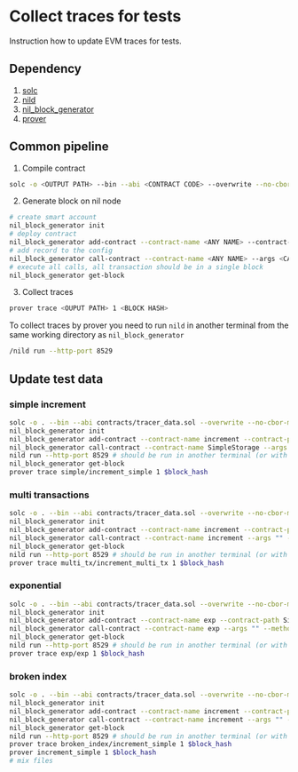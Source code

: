 # Collect traces for tests
Instruction how to update EVM traces for tests.

## Dependency
1. [solc](https://github.com/ethereum/solidity)
2. [nild](https://github.com/NilFoundation/nil)
3. [nil_block_generator](https://github.com/NilFoundation/nil)
4. [prover](https://github.com/NilFoundation/nil)

## Common pipeline
1. Compile contract
```bash
solc -o <OUTPUT PATH> --bin --abi <CONTRACT CODE> --overwrite --no-cbor-metadata --metadata-hash none
```
2. Generate block on nil node
```bash
# create smart account
nil_block_generator init
# deploy contract
nil_block_generator add-contract --contract-name <ANY NAME> --contract-path <COMPILED CONTRACT>
# add record to the config
nil_block_generator call-contract --contract-name <ANY NAME> --args <CALL ARGS> --method <CONTRACT METHOD> --count <MUN CALLs>
# execute all calls, all transaction should be in a single block
nil_block_generator get-block
```
3. Collect traces
```bash
prover trace <OUPUT PATH> 1 <BLOCK HASH>
```
To collect traces by prover you need to run `nild` in another terminal from the same working directory as `nil_block_generator`
```bash
/nild run --http-port 8529
```

## Update test data

### simple increment
```bash
solc -o . --bin --abi contracts/tracer_data.sol --overwrite --no-cbor-metadata --metadata-hash none
nil_block_generator init
nil_block_generator add-contract --contract-name increment --contract-path SimpleStorage
nil_block_generator call-contract --contract-name SimpleStorage --args "" --method increment --count 1
nild run --http-port 8529 # should be run in another terminal (or with &) and stopped after collecting the traces with prover
nil_block_generator get-block
prover trace simple/increment_simple 1 $block_hash
```

### multi transactions
```bash
solc -o . --bin --abi contracts/tracer_data.sol --overwrite --no-cbor-metadata --metadata-hash none
nil_block_generator init
nil_block_generator add-contract --contract-name increment --contract-path SimpleStorage
nil_block_generator call-contract --contract-name increment --args "" --method increment --count 2
nil_block_generator get-block
nild run --http-port 8529 # should be run in another terminal (or with &) and stopped after collecting the traces with prover
prover trace multi_tx/increment_multi_tx 1 $block_hash
```

### exponential
```bash
solc -o . --bin --abi contracts/tracer_data.sol --overwrite --no-cbor-metadata --metadata-hash none
nil_block_generator init
nil_block_generator add-contract --contract-name exp --contract-path SimpleStorage
nil_block_generator call-contract --contract-name exp --args "" --method exponentiate --count 1
nil_block_generator get-block
nild run --http-port 8529 # should be run in another terminal (or with &) and stopped after collecting the traces with prover
prover trace exp/exp 1 $block_hash
```

### broken index
```bash
solc -o . --bin --abi contracts/tracer_data.sol --overwrite --no-cbor-metadata --metadata-hash none
nil_block_generator init
nil_block_generator add-contract --contract-name increment --contract-path SimpleStorage
nil_block_generator call-contract --contract-name increment --args "" --method increment --count 1
nil_block_generator get-block
nild run --http-port 8529 # should be run in another terminal (or with &) and stopped after collecting the traces with prover
prover trace broken_index/increment_simple 1 $block_hash
prover increment_simple 1 $block_hash
# mix files
```
